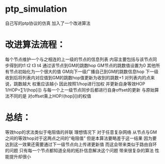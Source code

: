 # ptp_simulation
自己写的ptp协议的仿真 加入了一个改进算法
# 改进算法流程：
每个节点维护一个与之相连的上一级的节点的信息列表 内容主要包括与该节点同步得到的t1 t2 t3 t4 通过该节点到GM的跳数hop
	GM节点的跳数值设置为0 其他所有节点初始化为一个很大的值
	GM向下一级广播自己到GM的跳数信息hop 下一级收到后将列表内对应值到GM的跳数hop值更新为收到的跳数+1
	对列表内的点来说，跳数越大 权重应该越小 因此按照1/hop进行加权
并更新自身等效HOP
1/HOP=∑1/(hop[i])
	与每一个上一级节点同步后都进行自身offset的更新
与原始算法不同的是 对offset乘上HOP/(hop[i])的权值

# 总结：
等效hop的求法类似于电阻值的并联 
理想情况下 对于任意复杂网络 从节点与GM之间的等效hop对于这两点之间的“电阻值”
但是本算法要略差于这一结果 因为要达到这一效果还需要通过下一级节点向上传递更新值 而这会带来类似于路由自环的问题  只有每一个节点都知道全局的拓扑信息解决这个问题
带来很复杂的算法   性能提升却很小
